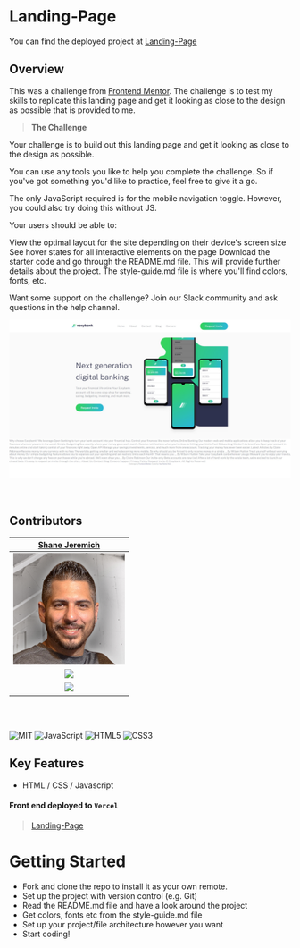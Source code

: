 # Landing-Page

You can find the deployed project at [Landing-Page](http://landing-page.shanejeremich.vercel.app/)

## Overview

This was a challenge from [Frontend Mentor](https://www.frontendmentor.io/challenges/easybank-landing-page-WaUhkoDN/hub/easybank-landing-page-6jVtpaX8Q). The challenge is to test my skills to replicate this landing page and get it looking as close to the design as possible that is provided to me.

> **The Challenge**

Your challenge is to build out this landing page and get it looking as close to the design as possible.

You can use any tools you like to help you complete the challenge. So if you've got something you'd like to practice, feel free to give it a go.

The only JavaScript required is for the mobile navigation toggle. However, you could also try doing this without JS.

Your users should be able to:

View the optimal layout for the site depending on their device's screen size
See hover states for all interactive elements on the page
Download the starter code and go through the README.md file. This will provide further details about the project. The style-guide.md file is where you'll find colors, fonts, etc.

Want some support on the challenge? Join our Slack community and ask questions in the help channel.

![Landing Page](/images/landingpage.jpg)

<br>

## Contributors

|                                        [Shane Jeremich](https://github.com/sjeremich23)                                        |
| :----------------------------------------------------------------------------------------------------------------------------: |
|                         [<img src="images/shane.png" width = "200" />](https://github.com/sjeremich23)                         |
|                    [<img src="https://github.com/favicon.ico" width="15"> ](https://github.com/sjeremich23)                    |
| [ <img src="https://static.licdn.com/sc/h/al2o9zrvru7aqj8e1x2rzsrca" width="15"> ](https://www.linkedin.com/in/shanejeremich/) |

<br>
<br>

![MIT](https://img.shields.io/packagist/l/doctrine/orm.svg)
![JavaScript](https://img.shields.io/badge/javascript-%23323330.svg?&logo=javascript&logoColor=%23F7DF1E)
![HTML5](https://img.shields.io/badge/html5-%23E34F26.svg?logo=html5&logoColor=white)
![CSS3](https://img.shields.io/badge/css3-%231572B6.svg?logo=css3&logoColor=white)

## Key Features

- HTML / CSS / Javascript

#### Front end deployed to `Vercel`

> [Landing-Page](http://landing-page.shanejeremich.vercel.app/)

# Getting Started

- Fork and clone the repo to install it as your own remote.
- Set up the project with version control (e.g. Git)
- Read the README.md file and have a look around the project
- Get colors, fonts etc from the style-guide.md file
- Set up your project/file architecture however you want
- Start coding!
